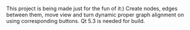 This project is being made just for the fun of it:) Create nodes, edges between them, move view and turn dynamic proper graph alignment on using corresponding buttons. Qt 5.3 is needed for build.
